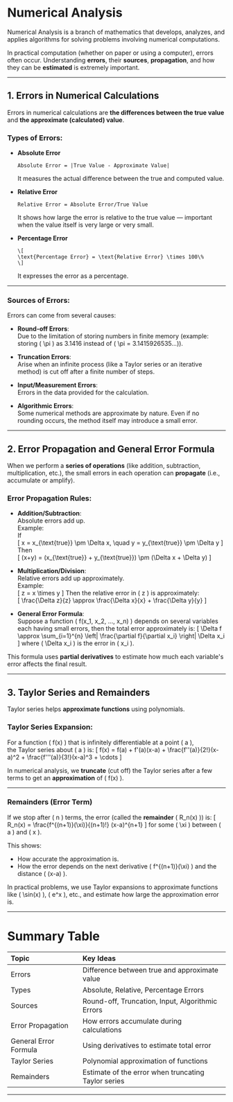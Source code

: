 # **Numerical Analysis**

Numerical Analysis is a branch of mathematics that develops, analyzes, and applies algorithms for solving problems involving numerical computations. 

In practical computation (whether on paper or using a computer), errors often occur. Understanding **errors**, their **sources**, **propagation**, and how they can be **estimated** is extremely important.

---

## **1. Errors in Numerical Calculations**
Errors in numerical calculations are **the differences between the true value** and **the approximate (calculated) value**.

### Types of Errors:
- **Absolute Error**
  ```
  Absolute Error = |True Value - Approximate Value|
  ```
  It measures the actual difference between the true and computed value.

- **Relative Error**  
  ```
  Relative Error = Absolute Error/True Value
  ```
  It shows how large the error is relative to the true value — important when the value itself is very large or very small.

- **Percentage Error**
  ```
  \[
  \text{Percentage Error} = \text{Relative Error} \times 100\%
  \]
  ```
  It expresses the error as a percentage.

---

### Sources of Errors:
Errors can come from several causes:
- **Round-off Errors**:  
  Due to the limitation of storing numbers in finite memory (example: storing \( \pi \) as 3.1416 instead of \( \pi = 3.1415926535...\)).
  
- **Truncation Errors**:  
  Arise when an infinite process (like a Taylor series or an iterative method) is cut off after a finite number of steps.

- **Input/Measurement Errors**:  
  Errors in the data provided for the calculation.

- **Algorithmic Errors**:  
  Some numerical methods are approximate by nature. Even if no rounding occurs, the method itself may introduce a small error.

---

## **2. Error Propagation and General Error Formula**

When we perform a **series of operations** (like addition, subtraction, multiplication, etc.), the small errors in each operation can **propagate** (i.e., accumulate or amplify).

### **Error Propagation Rules**:
- **Addition/Subtraction**:  
  Absolute errors add up.  
  Example:  
  If  
  \[
  x = x_{\text{true}} \pm \Delta x, \quad y = y_{\text{true}} \pm \Delta y
  \]
  Then  
  \[
  (x+y) = (x_{\text{true}} + y_{\text{true}}) \pm (\Delta x + \Delta y)
  \]
  
- **Multiplication/Division**:  
  Relative errors add up approximately.  
  Example:  
  \[
  z = x \times y
  \]
  Then the relative error in \( z \) is approximately:  
  \[
  \frac{\Delta z}{z} \approx \frac{\Delta x}{x} + \frac{\Delta y}{y}
  \]

- **General Error Formula**:  
  Suppose a function \( f(x_1, x_2, ..., x_n) \) depends on several variables each having small errors, then the total error approximately is:
  \[
  \Delta f \approx \sum_{i=1}^{n} \left| \frac{\partial f}{\partial x_i} \right| \Delta x_i
  \]
  where \( \Delta x_i \) is the error in \( x_i \).

This formula uses **partial derivatives** to estimate how much each variable's error affects the final result.

---

## **3. Taylor Series and Remainders**

Taylor series helps **approximate functions** using polynomials.

### **Taylor Series Expansion:**
For a function \( f(x) \) that is infinitely differentiable at a point \( a \),  
the Taylor series about \( a \) is:
\[
f(x) = f(a) + f'(a)(x-a) + \frac{f''(a)}{2!}(x-a)^2 + \frac{f'''(a)}{3!}(x-a)^3 + \cdots
\]

In numerical analysis, we **truncate** (cut off) the Taylor series after a few terms to get an **approximation** of \( f(x) \).

---

### **Remainders (Error Term)**

If we stop after \( n \) terms, the error (called the **remainder** \( R_n(x) \)) is:
\[
R_n(x) = \frac{f^{(n+1)}(\xi)}{(n+1)!} (x-a)^{n+1}
\]
for some \( \xi \) between \( a \) and \( x \).

This shows:
- How accurate the approximation is.
- How the error depends on the next derivative \( f^{(n+1)}(\xi) \) and the distance \( (x-a) \).

In practical problems, we use Taylor expansions to approximate functions like \( \sin(x) \), \( e^x \), etc., and estimate how large the approximation error is.

---

# **Summary Table**

| Topic | Key Ideas |
|:---|:---|
| Errors | Difference between true and approximate value |
| Types | Absolute, Relative, Percentage Errors |
| Sources | Round-off, Truncation, Input, Algorithmic Errors |
| Error Propagation | How errors accumulate during calculations |
| General Error Formula | Using derivatives to estimate total error |
| Taylor Series | Polynomial approximation of functions |
| Remainders | Estimate of the error when truncating Taylor series |

---
